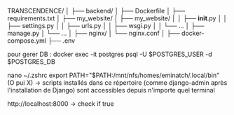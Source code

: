 TRANSCENDENCE/
│
├── backend/
│   ├── Dockerfile
│   ├── requirements.txt
│   ├── my_website/
│       ├── my_website/
│   │       ├── __init__.py
│   │       ├── settings.py
│   │       ├── urls.py
│   │       ├── wsgi.py
│   │       └── ...
│   ├── manage.py
│   └── ...
│
├── nginx/
│   └── nginx.conf
│
├── docker-compose.yml
├── .env


pour gerer DB : docker exec -it postgres psql -U $POSTGRES_USER -d $POSTGRES_DB

nano ~/.zshrc
export PATH="$PATH:/mnt/nfs/homes/eminatch/.local/bin"
(O pui X) -> scripts installés dans ce répertoire (comme django-admin après l'installation de Django) sont accessibles depuis n'importe quel terminal

http://localhost:8000 -> check if true

